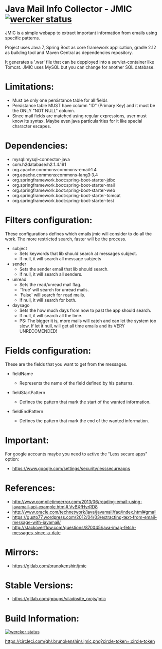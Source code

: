 # Java Mail Info Collector - JMIC [![wercker status](https://app.wercker.com/status/2fd82aede5750d80a0e51d1df3e85835/s "wercker status")](https://app.wercker.com/project/bykey/2fd82aede5750d80a0e51d1df3e85835)
JMIC is a simple webapp to extract important information from emails using specific patterns.

Project uses Java 7, Spring Boot as core framework application, gradle 2.12 as building tool and Maven Central as dependencies repository.

It generates a '.war' file that can be depployed into a servlet-container like Tomcat. JMIC uses MySQL but you can change for another SQL database.

# Limitations:
- Must be only one persistance table for all fields
- Persistance table MUST have column "ID" (Primary Key) and it must be the ONLY "NOT NULL" column.
- Since mail fields are matched using regular expressions, user must know its syntax. Maybe even java particularities for it like special character escapes.

# Dependencies:
- mysql:mysql-connector-java
- com.h2database:h2:1.4.191
- org.apache.commons:commons-email:1.4
- org.apache.commons:commons-lang3:3.4
- org.springframework.boot:spring-boot-starter-jdbc
- org.springframework.boot:spring-boot-starter-mail
- org.springframework.boot:spring-boot-starter-web
- org.springframework.boot:spring-boot-starter-tomcat
- org.springframework.boot:spring-boot-starter-test

# Filters configuration:
These configurations defines which emails jmic will consider to do all the work. The more restricted search, faster will be the process.  

- subject
    + Sets keywords that lib should search at messages subject.
    + If null, it will search all message subjects
- sender
    + Sets the sender email that lib should search.
    + If null, it will search all senders.
- unread
    + Sets the read/unread mail flag.
    + 'True' will search for unread mails.
    + 'False' will search for read mails.
    + If null, it will search for both.
- daysago
    + Sets the how much days from now to past the app should search.
    + If null, it will search all the time.
    + PS: The bigger it is, more mails will catch and can let the system too slow. If let it null, will get all time emails and its VERY UNRECOMENDED!

# Fields configuration:
These are the fields that you want to get from the messages.

- fieldName
    + Represents the name of the field defined by his patterns.

- fieldStartPattern
    + Defines the pattern that mark the start of the wanted information.

- fieldEndPattern
    + Defines the pattern that mark the end of the wanted information.

# Important:
For google accounts maybe you need to active the "Less secure apps" option:
- https://www.google.com/settings/security/lesssecureapps

# References:
- http://www.compiletimeerror.com/2013/06/reading-email-using-javamail-api-example.html#.VvBXfHyrRD8
- http://www.oracle.com/technetwork/java/javamail/faq/index.html#gmail
- https://gusto77.wordpress.com/2012/04/03/extracting-text-from-email-message-with-javamail/
- http://stackoverflow.com/questions/870045/java-imap-fetch-messages-since-a-date

# Mirrors:
- https://gitlab.com/brunokenshin/jmic

# Stable Versions:
- https://gitlab.com/groups/viladosite_projs/jmic

# Build Information:
[![wercker status](https://app.wercker.com/status/2fd82aede5750d80a0e51d1df3e85835/m "wercker status")](https://app.wercker.com/project/bykey/2fd82aede5750d80a0e51d1df3e85835)

https://circleci.com/gh/:brunokenshin/:jmic.png?circle-token=:circle-token
